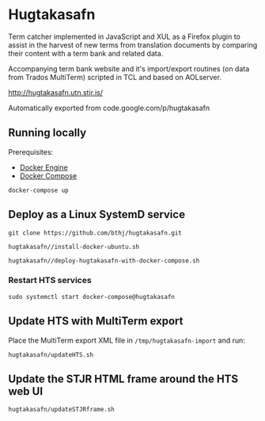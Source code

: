 # Hugtakasafn

Term catcher implemented in JavaScript and XUL as a Firefox plugin to assist in the harvest of new terms from translation documents by comparing their content with a term bank and related data.

Accompanying term bank website and it's import/export routines (on data from Trados MultiTerm) scripted in TCL and based on AOLserver.

http://hugtakasafn.utn.stjr.is/


Automatically exported from code.google.com/p/hugtakasafn

## Running locally

Prerequisites:
- [Docker Engine](https://docs.docker.com/engine/install/)
- [Docker Compose](https://docs.docker.com/compose/install/)

```
docker-compose up
```

## Deploy as a Linux SystemD service
```
git clone https://github.com/bthj/hugtakasafn.git

hugtakasafn//install-docker-ubuntu.sh

hugtakasafn//deploy-hugtakasafn-with-docker-compose.sh
```

### Restart HTS services
```
sudo systemctl start docker-compose@hugtakasafn
```

## Update HTS with MultiTerm export

Place the MultiTerm export XML file in `/tmp/hugtakasafn-import` and run:
```
hugtakasafn/updateHTS.sh
```

## Update the STJR HTML frame around the HTS web UI
```
hugtakasafn/updateSTJRframe.sh
```
